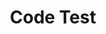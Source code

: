 ---
title: "Code Test"
layout: category
permalink: /categories/code-test/
author_profile: true
taxonomy: Code Test
sidebar:
  nav: "categories"
---